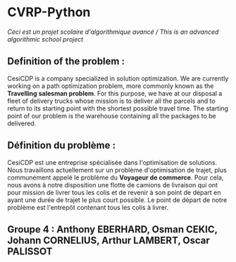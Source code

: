 # CVRP-Python

*Ceci est un projet scolaire d'algorithmique avancé / This is an advanced algorithmic school project*

## Definition of the problem :

CesiCDP is a company specialized in solution optimization. 
We are currently working on a path optimization problem, more commonly known as the __Travelling salesman problem__. For this purpose, we have at our disposal a fleet of delivery trucks whose mission is to deliver all the parcels and to return to its starting point with the shortest possible travel time. The starting point of our problem is the warehouse containing all the packages to be delivered. 


## Définition du problème : 

CesiCDP est une entreprise spécialisée dans l'optimisation de solutions. 
Nous travaillons actuellement sur un problème d'optimisation de trajet, plus communément appelé le problème du __Voyageur de commerce__. Pour cela, nous avons à notre disposition une flotte de camions de livraison qui ont pour mission de livrer tous les colis et de revenir à son point de départ en ayant une durée de trajet le plus court possible. Le point de départ de notre problème est l'entrepôt contenant tous les colis à livrer. 


## Groupe 4  : Anthony EBERHARD, Osman CEKIC, Johann CORNELIUS, Arthur LAMBERT, Oscar PALISSOT

